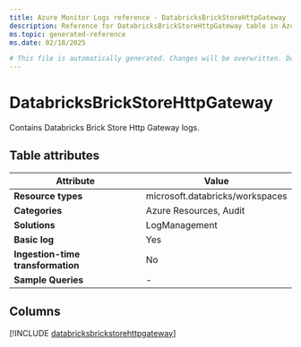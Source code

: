 ```yaml
---
title: Azure Monitor Logs reference - DatabricksBrickStoreHttpGateway
description: Reference for DatabricksBrickStoreHttpGateway table in Azure Monitor Logs.
ms.topic: generated-reference
ms.date: 02/18/2025

# This file is automatically generated. Changes will be overwritten. Do not change this file directly.
---
```


# DatabricksBrickStoreHttpGateway

Contains Databricks Brick Store Http Gateway logs.


## Table attributes

|Attribute|Value|
|---|---|
|**Resource types**|microsoft.databricks/workspaces|
|**Categories**|Azure Resources, Audit|
|**Solutions**| LogManagement|
|**Basic log**|Yes|
|**Ingestion-time transformation**|No|
|**Sample Queries**|-|



## Columns
  
[!INCLUDE [databricksbrickstorehttpgateway](~/reusable-content/ce-skilling/azure/includes/azure-monitor/reference/tables/databricksbrickstorehttpgateway-include.md)]
